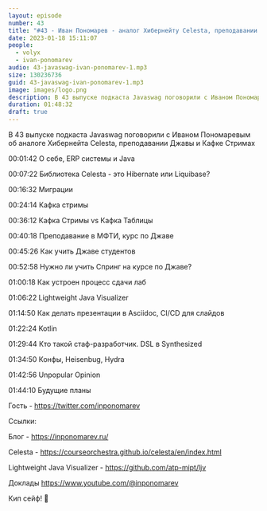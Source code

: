 ```yaml
---
layout: episode
number: 43
title: "#43 - Иван Пономарев - аналог Хибернейту Celesta, преподавании Джавы и Кафке Стримах"
date: 2023-01-18 15:11:07
people:
  - volyx
  - ivan-ponomarev
audio: 43-javaswag-ivan-ponomarev-1.mp3
size: 130236736
guid: 43-javaswag-ivan-ponomarev-1.mp3
image: images/logo.png
description: В 43 выпуске подкаста Javaswag поговорили с Иваном Пономаревым об аналоге Хибернейта Celesta, преподавании Джавы и Кафке Стримах
duration: 01:48:32
draft: true
---
```


В 43 выпуске подкаста Javaswag поговорили с Иваном Пономаревым об аналоге Хибернейта Celesta, преподавании Джавы и Кафке Стримах

00:01:42 О себе, ERP системы и Java

00:07:22 Библиотека Celesta - это Hibernate или Liquibase? 

00:16:32 Миграции

00:24:14 Кафка стримы

00:36:12 Кафка Стримы vs Кафка Таблицы

00:40:18 Преподавание в МФТИ, курс по Джаве

00:45:26 Как учить Джаве студентов

00:52:58 Нужно ли учить Спринг на курсе по Джаве?

01:00:18 Как устроен процесс сдачи лаб

01:06:22 Lightweight Java Visualizer 

01:14:50 Как делать презентации в Asciidoc, CI/CD для слайдов

01:22:24 Kotlin

01:29:44 Кто такой стаф-разработчик. DSL в Synthesized

01:34:50 Конфы, Heisenbug, Hydra

01:42:56 Unpopular Opinion

01:44:10 Будущие планы


Гость - https://twitter.com/inponomarev

Ссылки:

Блог - https://inponomarev.ru/

Celesta - https://courseorchestra.github.io/celesta/en/index.html

Lightweight Java Visualizer - https://github.com/atp-mipt/ljv

Доклады https://www.youtube.com/@inponomarev

Кип сейф! 🖖


